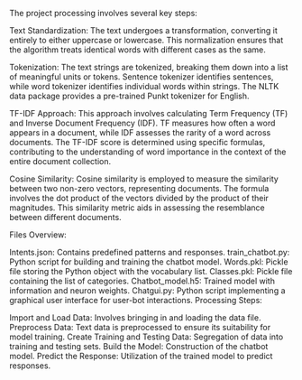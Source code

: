 The project processing involves several key steps:

Text Standardization: The text undergoes a transformation, converting it entirely to either uppercase or lowercase. This normalization ensures that the algorithm treats identical words with different cases as the same.

Tokenization: The text strings are tokenized, breaking them down into a list of meaningful units or tokens. Sentence tokenizer identifies sentences, while word tokenizer identifies individual words within strings. The NLTK data package provides a pre-trained Punkt tokenizer for English.

TF-IDF Approach: This approach involves calculating Term Frequency (TF) and Inverse Document Frequency (IDF). TF measures how often a word appears in a document, while IDF assesses the rarity of a word across documents. The TF-IDF score is determined using specific formulas, contributing to the understanding of word importance in the context of the entire document collection.

Cosine Similarity: Cosine similarity is employed to measure the similarity between two non-zero vectors, representing documents. The formula involves the dot product of the vectors divided by the product of their magnitudes. This similarity metric aids in assessing the resemblance between different documents.

Files Overview:

Intents.json: Contains predefined patterns and responses.
train_chatbot.py: Python script for building and training the chatbot model.
Words.pkl: Pickle file storing the Python object with the vocabulary list.
Classes.pkl: Pickle file containing the list of categories.
Chatbot_model.h5: Trained model with information and neuron weights.
Chatgui.py: Python script implementing a graphical user interface for user-bot interactions.
Processing Steps:

Import and Load Data: Involves bringing in and loading the data file.
Preprocess Data: Text data is preprocessed to ensure its suitability for model training.
Create Training and Testing Data: Segregation of data into training and testing sets.
Build the Model: Construction of the chatbot model.
Predict the Response: Utilization of the trained model to predict responses.